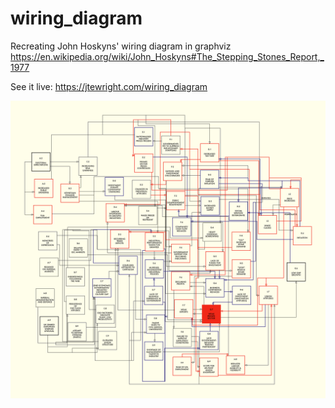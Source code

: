 # wiring_diagram

Recreating John Hoskyns' wiring diagram in graphviz https://en.wikipedia.org/wiki/John_Hoskyns#The_Stepping_Stones_Report,_1977

See it live: https://jtewright.com/wiring_diagram

![wiring diagram](https://github.com/jtewright/wiring_diagram/blob/positioning/wiring_diagram_wip.png?raw=true)